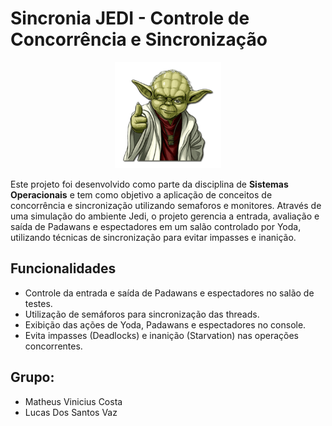 # Sincronia JEDI - Controle de Concorrência e Sincronização

<p align="center">  <img src="src/yoda_cape.png" alt="Yoda OK" width=170/></p>

Este projeto foi desenvolvido como parte da disciplina de **Sistemas Operacionais** e tem como objetivo a aplicação de conceitos de concorrência e sincronização utilizando semaforos e monitores. Através de uma simulação do ambiente Jedi, o projeto gerencia a entrada, avaliação e saída de Padawans e espectadores em um salão controlado por Yoda, utilizando técnicas de sincronização para evitar impasses e inanição.

## Funcionalidades
- Controle da entrada e saída de Padawans e espectadores no salão de testes.
- Utilização de semáforos para sincronização das threads.
- Exibição das ações de Yoda, Padawans e espectadores no console.
- Evita impasses (Deadlocks) e inanição (Starvation) nas operações concorrentes.

## Grupo:
- Matheus Vinicius Costa
- Lucas Dos Santos Vaz